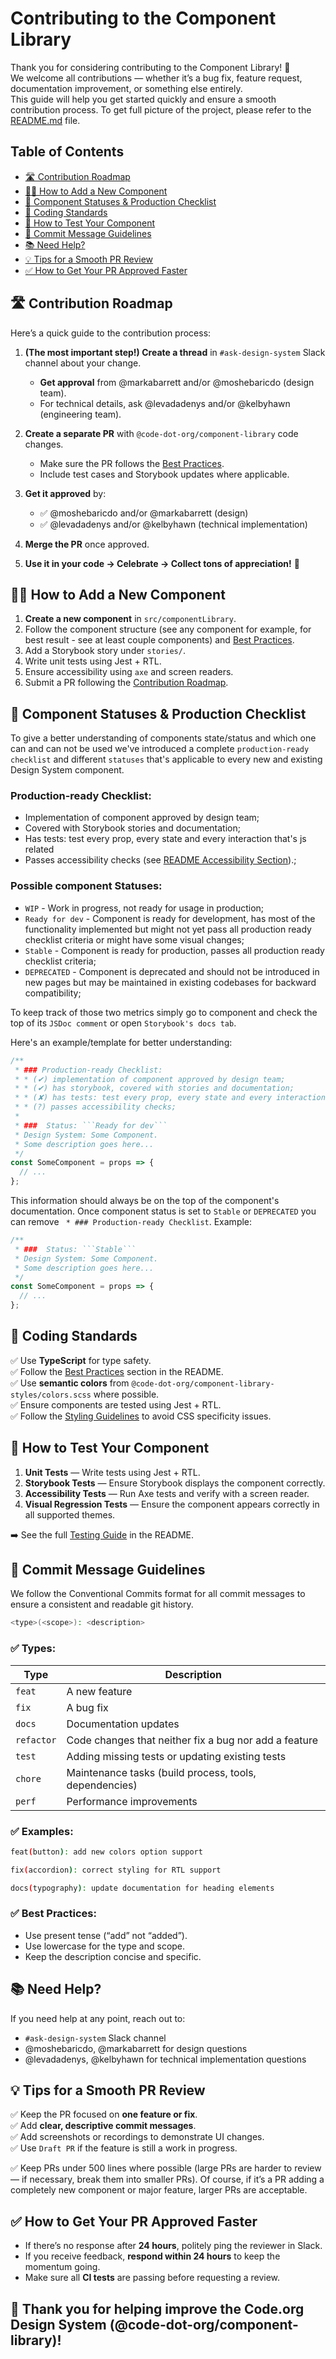 # Contributing to the Component Library

Thank you for considering contributing to the Component Library! 🎉  
We welcome all contributions — whether it’s a bug fix, feature request, documentation improvement, or something else
entirely.  
This guide will help you get started quickly and ensure a smooth contribution process. To get full picture of
the project, please refer to the [README.md](./README.md) file.

## Table of Contents

- [🛣️ Contribution Roadmap](#-contribution-roadmap)
- [🧑‍💻 How to Add a New Component](#-how-to-add-a-new-component)
- [🚦 Component Statuses & Production Checklist](#-component-statuses--production-checklist)
- [🎯 Coding Standards](#-coding-standards)
- [🧪 How to Test Your Component](#-how-to-test-your-component)
- [🔀 Commit Message Guidelines](#-commit-message-guidelines)
- [📚 Need Help?](#-need-help)
- [💡 Tips for a Smooth PR Review](#-tips-for-a-smooth-pr-review)
- [✅ How to Get Your PR Approved Faster](#-how-to-get-your-pr-approved-faster)

## 🛣️ Contribution Roadmap

Here’s a quick guide to the contribution process:

1. **(The most important step!) Create a thread** in `#ask-design-system` Slack channel about your change.

   - **Get approval** from @markabarrett and/or @moshebaricdo (design team).
   - For technical details, ask @levadadenys and/or @kelbyhawn (engineering team).

2. **Create a separate PR** with `@code-dot-org/component-library` code changes.

   - Make sure the PR follows the [Best Practices](./README.md/#best-practices).
   - Include test cases and Storybook updates where applicable.

3. **Get it approved** by:

   - ✅ @moshebaricdo and/or @markabarrett (design)
   - ✅ @levadadenys and/or @kelbyhawn (technical implementation)

4. **Merge the PR** once approved.

5. **Use it in your code → Celebrate → Collect tons of appreciation!** 🎉

## 🧑‍💻 How to Add a New Component

1. **Create a new component** in `src/componentLibrary`.
2. Follow the component structure (see any component for example, for best result - see at least couple components)
   and [Best Practices](./README.md/#best-practices).
3. Add a Storybook story under `stories/`.
4. Write unit tests using Jest + RTL.
5. Ensure accessibility using `axe` and screen readers.
6. Submit a PR following the [Contribution Roadmap](#-contribution-roadmap).

## 🚦 Component Statuses & Production Checklist

To give a better understanding of components state/status and which one can and can not be used we've introduced
a complete `production-ready checklist` and different `statuses` that's applicable to every new and
existing Design System component.

### Production-ready Checklist:

- Implementation of component approved by design team;
- Covered with Storybook stories and documentation;
- Has tests: test every prop, every state and every interaction that's js related
- Passes accessibility checks (see [README Accessibility Section](./README.md#-accessibility)).;

### Possible component Statuses:

- `WIP` - Work in progress, not ready for usage in production;
- `Ready for dev` - Component is ready for development, has most of the functionality implemented but might not yet
  pass all production ready checklist criteria or might have some visual changes;
- `Stable` - Component is ready for production, passes all production ready checklist criteria;
- `DEPRECATED` - Component is deprecated and should not be introduced in new pages but may be maintained in existing
  codebases for backward compatibility;

To keep track of those two metrics simply go to component and check the top of its `JSDoc comment`
or open `Storybook's docs tab`.

Here's an example/template for better understanding:

````jsx
/**
 * ### Production-ready Checklist:
 * * (✔) implementation of component approved by design team;
 * * (✔) has storybook, covered with stories and documentation;
 * * (✘) has tests: test every prop, every state and every interaction that's js related;
 * * (?) passes accessibility checks;
 *
 * ###  Status: ```Ready for dev```
 * Design System: Some Component.
 * Some description goes here...
 */
const SomeComponent = props => {
  // ...
};
````

This information should always be on the top of the component's documentation. Once component status is set
to `Stable` or `DEPRECATED` you can remove ` * ### Production-ready Checklist`. Example:

````jsx
/**
 * ###  Status: ```Stable```
 * Design System: Some Component.
 * Some description goes here...
 */
const SomeComponent = props => {
  // ...
};
````

## 🎯 Coding Standards

✅ Use **TypeScript** for type safety.  
✅ Follow the [Best Practices](./README.md#best-practices) section in the README.  
✅ Use **semantic colors** from `@code-dot-org/component-library-styles/colors.scss` where possible.  
✅ Ensure components are tested using Jest + RTL.  
✅ Follow the [Styling Guidelines](./README.md#styling) to avoid CSS specificity issues.

## 🧪 How to Test Your Component

1. **Unit Tests** — Write tests using Jest + RTL.
2. **Storybook Tests** — Ensure Storybook displays the component correctly.
3. **Accessibility Tests** — Run Axe tests and verify with a screen reader.
4. **Visual Regression Tests** — Ensure the component appears correctly in all supported themes.

➡️ See the full [Testing Guide](./README.md#testing) in the README.

## 🔀 Commit Message Guidelines

We follow the Conventional Commits format for all commit messages to ensure a consistent and readable git history.

```bash
<type>(<scope>): <description>
```

### ✅ Types:

| Type       | Description                                            |
| ---------- | ------------------------------------------------------ |
| `feat`     | A new feature                                          |
| `fix`      | A bug fix                                              |
| `docs`     | Documentation updates                                  |
| `refactor` | Code changes that neither fix a bug nor add a feature  |
| `test`     | Adding missing tests or updating existing tests        |
| `chore`    | Maintenance tasks (build process, tools, dependencies) |
| `perf`     | Performance improvements                               |

### ✅ Examples:

```bash
feat(button): add new colors option support

fix(accordion): correct styling for RTL support

docs(typography): update documentation for heading elements
```

### ✅ Best Practices:

- Use present tense (“add” not “added”).
- Use lowercase for the type and scope.
- Keep the description concise and specific.

## 📚 Need Help?

If you need help at any point, reach out to:

- `#ask-design-system` Slack channel
- @moshebaricdo, @markabarrett for design questions
- @levadadenys, @kelbyhawn for technical implementation questions

## 💡 Tips for a Smooth PR Review

✅ Keep the PR focused on **one feature or fix**.  
✅ Add **clear, descriptive commit messages**.  
✅ Add screenshots or recordings to demonstrate UI changes.  
✅ Use `Draft PR` if the feature is still a work in progress.

✅ Keep PRs under 500 lines where possible (large PRs are harder to review — if necessary,
break them into smaller PRs). Of course, if it’s a PR adding a completely new component or major feature,
larger PRs are acceptable.

## ✅ How to Get Your PR Approved Faster

- If there’s no response after **24 hours**, politely ping the reviewer in Slack.
- If you receive feedback, **respond within 24 hours** to keep the momentum going.
- Make sure all **CI tests** are passing before requesting a review.

## 🙌 Thank you for helping improve the Code.org Design System (@code-dot-org/component-library)!
